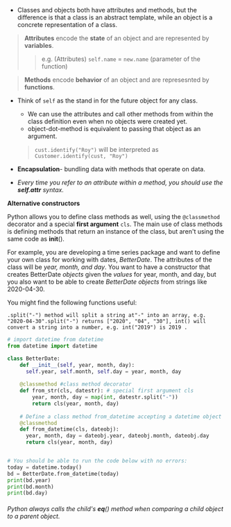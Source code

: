 

* Classes and objects both have attributes and methods, but the difference is that a class is an abstract template, while an object is a concrete representation of a class.

> **Attributes** encode the **state** of an object and are represented by **variables**.
  >> e.g. (Attributes) `self.name` = `new.name` (parameter of the function) 

> **Methods** encode **behavior** of an object and are represesnted by **functions**.

* Think of `self` as the stand in for the future object for any class.
  * We can use the attributes and call other methods from within the class definition even when no objects were created yet.
  * object-dot-method is equivalent to passing that object as an argument.
  
  > `cust.identify("Roy")` will be interpreted as `Customer.identify(cust, "Roy")`
  
* **Encapsulation**- bundling data with methods that operate on data.
* *Every time you refer to an attribute within a method, you should use the **self.attr** syntax.*

**Alternative constructors**

Python allows you to define class methods as well, using the `@classmethod` decorator and a special **first argument** `cls`. The main use of class methods is defining methods that return an instance of the class, but aren't using the same code as __init__().

For example, you are developing a time series package and want to define your own class for working with dates, *BetterDate*. The attributes of the class will be *year, month, and day*. You want to have a constructor that creates BetterDate *objects* given the *values* for year, month, and day, but you also want to be able to create *BetterDate objects* from strings like 2020-04-30.

You might find the following functions useful:

  `.split("-") method will split a string at"-" into an array, e.g. "2020-04-30".split("-") returns ["2020", "04", "30"],
    int() will convert a string into a number, e.g. int("2019") is 2019 .`

```py
# import datetime from datetime
from datetime import datetime

class BetterDate:
    def __init__(self, year, month, day):
      self.year, self.month, self.day = year, month, day
      
    @classmethod #class method decorator
    def from_str(cls, datestr): # special first argument cls
        year, month, day = map(int, datestr.split("-"))
        return cls(year, month, day)
      
    # Define a class method from_datetime accepting a datetime object
    @classmethod
    def from_datetime(cls, dateobj):
      year, month, day = dateobj.year, dateobj.month, dateobj.day
      return cls(year, month, day) 


# You should be able to run the code below with no errors: 
today = datetime.today()     
bd = BetterDate.from_datetime(today)   
print(bd.year)
print(bd.month)
print(bd.day)
```

###### Python always calls the child's __eq__() method when comparing a child object to a parent object.
